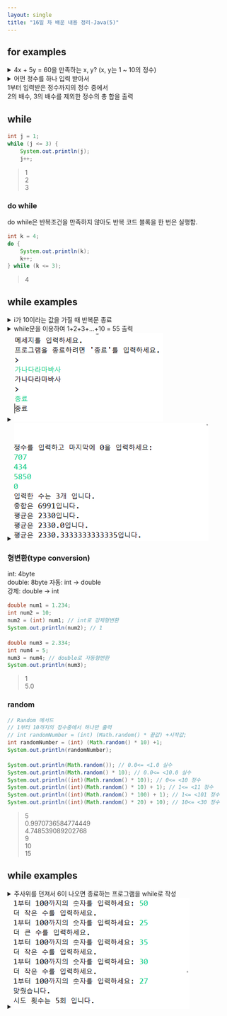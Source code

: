 ```yaml
---
layout: single
title: "16일 차 배운 내용 정리-Java(5)"
---
```

## for examples

<details>
<summary>4x + 5y = 60을 만족하는 x, y? (x, y는 1 ~ 10의 정수)</summary>
<div markdown="1">
  
```java
Scanner scan = new Scanner(System.in);
int x, y = 0;

for (x = 1; x <= 10; x++) {
    for (y = 1; y <= 10; y++) {
        if ((4 * x) + (5 * y) == 60) {
            System.out.println(x + "," + y);
        }
    }
}
```
                       
</div>
</details>

<details>
<summary>어떤 정수를 하나 입력 받아서<br>1부터 입력받은 정수까지의 정수 중에서<br>2의 배수, 3의 배수를 제외한 정수의 총 합을 출력</summary>
<div markdown="1">
  
```java
Scanner scan = new Scanner(System.in);
int num = 0;
num = scan.nextInt();
int sum = 0;

for (int i = 1; i <= num; i++) {
    if (i % 2 != 0 && i % 3 != 0) {
        sum += i;
    }
}
System.out.println(sum);
```
                       
</div>
</details>

## while

```java
int j = 1;
while (j <= 3) {
    System.out.println(j);
    j++;
```

>1\
2\
3

### do while

do while은 반복조건을 만족하지 않아도 반복 코드 블록을 한 번은 실행함.

```java
int k = 4;
do {
    System.out.println(k);
    k++;
} while (k <= 3);
```

>4

## while examples

<details>
<summary>i가 10이라는 값을 가질 때 반복문 종료</summary>
<div markdown="1">
  
```java
boolean run = true;
int i = 0;
while (run) {
    System.out.println(i);
    if (i == 10) {
        run = false;
    }
    i++;
}
```
                       
</div>
</details>

<details>
<summary>while문을 이용하여 1+2+3+...+10 = 55 출력</summary>
<div markdown="1">
  
```java
int j = 1;
int sum1 = 0;

while (j <= 10) {
    System.out.print(j);
    if (j != 10) {
        System.out.print("+");
    } else {
        System.out.print("=");
    }
    sum1 += j;
    j++;
}
System.out.println(sum1);
```
                       
</div>
</details>

<details>
<summary><img src="..\assets\images\2022-04-08 163801.png">
</summary>
<div markdown="1">
  
```java
// 상수는 클래스에서 선언한다.
static final String ANSWER = "종료"; // 관습상 대문자

public static void main(String[] args) {

    Scanner scan = new Scanner(System.in);
    System.out.println("메세지를 입력하세요.");
    System.out.println("프로그램을 종료하려면 '종료'를 입력하세요.");
    String inputString = "";
    // final String answer = "종료"; // final: 변수값 변경 불가
    boolean run = true;
    do {
        System.out.println(">");
        inputString = scan.nextLine();
        System.out.println(inputString);
        if (inputString.equals(ANSWER)) {
            run = false;
        }
    } while (run);
```
                       
</div>
</details>

<details>
<summary><img src="..\assets\images\2022-04-08 163312.png">
</summary>
<div markdown="1">
  
```java
Scanner scan = new Scanner(System.in);
int num = 0;
int sum = 0;
int count = 0;
boolean run = true;
System.out.println("정수를 입력하고 마지막에 0을 입력하세요: ");
do {
    num = scan.nextInt();
    if (num == 0) {
        run = false;
    } else {
        count++;
        sum += num;
    }
} while (run);
System.out.println("입력한 수는 " + count + "개 입니다.");
System.out.println("총합은 " + sum + "입니다.");
System.out.println("평균은 " + sum / count + "입니다.");

// 정수끼리 나눗셈 하고 double 타입에 결과를 대입(자동형변환)
double avg1 = sum / count;
System.out.println("평균은 " + avg1 + "입니다.");

//
double avg2 = (double) sum / count;
System.out.println("평균은 " + avg2 + "입니다.");
```

>만약 변수 avg2의 평균 계산식이 do_while문 위에 위치해 있다면, 값이 "NaN"이 나온다. 왜냐하면 while문에서 "sum"과 "count"의 값이 넘어오기 전의 계산 결과이기 때문이다. 만약, "sum = 2", "count = 0"을 두면 분모가 "0"이기 때문에 값은 "Infinity"이 나온다. 반대로 분자가 "0"이면 값은 "0"

</div>
</details>

### 형변환(type conversion)

int: 4byte\
double: 8byte
자동: int -> double\
강제: double -> int

```java
double num1 = 1.234;
int num2 = 10;
num2 = (int) num1; // int로 강제형변환
System.out.println(num2); // 1

double num3 = 2.334;
int num4 = 5;
num3 = num4; // double로 자동형변환
System.out.println(num3);
```

>1\
5.0

### random

```java
// Random 메서드
// 1부터 10까지의 정수중에서 하나만 출력
// int randomNumber = (int) (Math.random() * 끝값) +시작값;
int randomNumber = (int) (Math.random() * 10) +1;
System.out.println(randomNumber);

System.out.println(Math.random()); // 0.0<= <1.0 실수
System.out.println(Math.random() * 10); // 0.0<= <10.0 실수
System.out.println((int)(Math.random() * 10)); // 0<= <10 정수
System.out.println((int)(Math.random() * 10) + 1); // 1<= <11 정수
System.out.println((int)(Math.random() * 100) + 1); // 1<= <101 정수
System.out.println((int)(Math.random() * 20) + 10); // 10<= <30 정수
```

>5\
0.9970736584774449\
4.748539089202768\
9\
10\
15

## while examples

<details>
<summary>주사위를 던져서 6이 나오면 종료하는 프로그램을 while로 작성
</summary>
<div markdown="1">
  
```java
boolean run = true;
while (run) {
    int randomNumber = (int) (Math.random() * 6) + 1;
    if (randomNumber == 6) {
        run = false;
        System.out.print(randomNumber + "이 나와서 종료합니다.");
    } else {
        System.out.println(randomNumber);
    }
}
```

### 더 간단한 방법

```java
Scanner scan = new Scanner(System.in);
int num = 0;

while (num != 6) {
  num = (int) (Math.random() * 6) + 1;
  System.out.println(num);
}
```
                       
</div>
</details>

<details>
<summary><img src="..\assets\images\2022-04-08 164710.png">
</summary>
<div markdown="1">
  
```java
Scanner scan = new Scanner(System.in);
boolean run = true;
int num = 0;
int count = 0;
int randomN = (int) (Math.random() * 100) + 1;
while (run) {
    System.out.print("1부터 100까지의 숫자를 입력하세요: ");
    num = scan.nextInt();
    if (num < randomN) {
        System.out.println("더 큰 수를 입력하세요.");
    } else if (num > randomN) {
        System.out.println("더 작은 수를 입력하세요.");
    } else {
        run = false;
    }
    count++;
}
System.out.println("맞췄습니다.\n시도 횟수는 " + count + "회 입니다.");
```
                       
</div>
</details>
